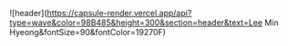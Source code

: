 ![header](https://capsule-render.vercel.app/api?type=wave&color=98B485&height=300&section=header&text=Lee Min Hyeong&fontSize=90&fontColor=19270F)
